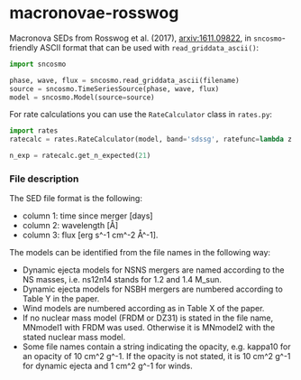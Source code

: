 # macronovae-rosswog
Macronova SEDs from Rosswog et al. (2017), [arxiv:1611.09822](https://arxiv.org/abs/1611.09822), in `sncosmo`-friendly ASCII format that can be used with `read_griddata_ascii()`:

```python
import sncosmo

phase, wave, flux = sncosmo.read_griddata_ascii(filename)
source = sncosmo.TimeSeriesSource(phase, wave, flux)
model = sncosmo.Model(source=source)
```

For rate calculations you can use the `RateCalculator` class in `rates.py`:

```python
import rates
ratecalc = rates.RateCalculator(model, band='sdssg', ratefunc=lambda z: 3e-7)

n_exp = ratecalc.get_n_expected(21)
```
### File description

The SED file format is the following:
* column 1: time since merger [days]
* column 2: wavelength [Å]
* column 3: flux [erg s^-1 cm^-2 Å^-1]. 

The models can be identified from the file names in the following way:
* Dynamic ejecta models for NSNS mergers are named according to the NS masses, i.e. ns12n14 stands for 1.2 and 1.4 M_sun.
* Dynamic ejecta models for NSBH mergers are numbered according to Table Y in the paper.
* Wind models are numbered according as in Table X of the paper.
* If no nuclear mass model (FRDM or DZ31) is stated in the file name, MNmodel1 with FRDM was used. Otherwise it is MNmodel2 with the stated nuclear mass model.
* Some file names contain a string indicating the opacity, e.g. kappa10 for an opacity of 10 cm^2 g^-1. If the opacity is not stated, it is 10 cm^2 g^-1 for dynamic ejecta and 1 cm^2 g^-1 for winds.
